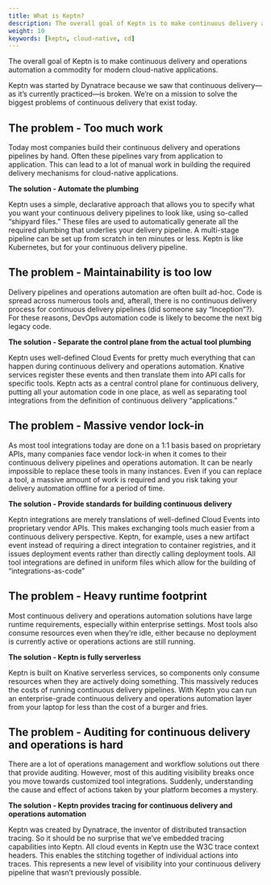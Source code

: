 ```yaml
---
title: What is Keptn?
description: The overall goal of Keptn is to make continuous delivery and operations automation a commodity for modern cloud-native applications.
weight: 10
keywords: [keptn, cloud-native, cd]
---
```


The overall goal of Keptn is to make continuous delivery and operations automation a commodity for modern cloud-native applications. 

Keptn was started by Dynatrace because we saw that continuous delivery—as it’s currently practiced—is broken. We’re on a mission to solve the biggest problems of continuous delivery that exist today. 

## The problem - Too much work 

Today most companies build their continuous delivery and operations pipelines by hand. Often these pipelines vary from application to application. This can lead to a lot of manual work in building the required delivery mechanisms for cloud-native applications. 

**The solution - Automate the plumbing**

Keptn uses a simple, declarative approach that allows you to specify what you want your continuous delivery pipelines to look like, using so-called “shipyard files.” These files are used to automatically generate all the required plumbing that underlies your delivery pipeline. A multi-stage pipeline can be set up from scratch in ten minutes or less. Keptn is like Kubernetes, but for your continuous delivery pipeline.

## The problem - Maintainability is too low

Delivery pipelines and operations automation are often built ad-hoc. Code is spread across numerous tools and, afterall, there is no continuous delivery process for continuous delivery pipelines (did someone say “Inception”?). For these reasons, DevOps automation code is likely to become the next big legacy code.

**The solution - Separate the control plane from the actual tool plumbing**

Keptn uses well-defined Cloud Events for pretty much everything that can happen during continuous delivery and operations automation. Knative services register these events and then translate them into API calls for specific tools. Keptn acts as a central control plane for continuous delivery, putting all your automation code in one place, as well as separating tool integrations from the definition of continuous delivery “applications.”

## The problem - Massive vendor lock-in

As most tool integrations today are done on a 1:1 basis based on proprietary APIs, many companies face vendor lock-in when it comes to their continuous delivery pipelines and operations automation. It can be nearly impossible to replace these tools in many instances. Even if you can replace a tool, a massive amount of work is required and you risk taking your delivery automation offline for a period of time. 

**The solution - Provide standards for building continuous delivery**

Keptn integrations are merely translations of well-defined Cloud Events into proprietary vendor APIs. This makes exchanging tools much easier from a continuous delivery perspective. Keptn, for example, uses a new artifact event instead of requiring a direct integration to container registries, and it issues deployment events rather than directly calling deployment tools. All tool integrations are defined in uniform files which allow for the building of “integrations-as-code”

## The problem - Heavy runtime footprint

Most continuous delivery and operations automation solutions have large runtime requirements, especially within enterprise settings. Most tools also consume resources even when they’re idle, either because no deployment is currently active or operations actions are still running.

**The solution - Keptn is fully serverless**

Keptn is built on Knative serverless services, so components only consume resources when they are actively doing something. This massively reduces the costs of running continuous delivery pipelines. With Keptn you can run an enterprise-grade continuous delivery and operations automation layer from your laptop for less than the cost of a burger and fries.

## The problem - Auditing for continuous delivery and operations is hard

There are a lot of operations management and workflow solutions out there that provide auditing. However, most of this auditing visibility breaks once you move towards customized tool integrations. Suddenly, understanding the cause and effect of actions taken by your platform becomes a mystery. 

**The solution - Keptn provides tracing for continuous delivery and operations automation**

Keptn was created by Dynatrace, the inventor of distributed transaction tracing. So it should be no surprise that we’ve embedded tracing capabilities into Keptn. All cloud events in Keptn use the W3C trace context headers. This enables the stitching together of individual actions into traces. This represents a new level of visibility into your continuous delivery pipeline that wasn’t previously possible.
